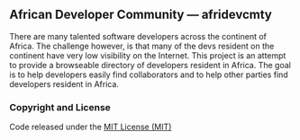 ## African Developer Community &mdash; afridevcmty
There are many talented software developers across the continent of Africa. The challenge however, is that many of the devs resident on the continent have very low visibility on the Internet. This project is an attempt to provide a browseable directory of developers resident in Africa. The goal is to help developers easily find collaborators and to help other parties find developers resident in Africa.

### Copyright and License
Code released under the [MIT License (MIT)](LICENSE)